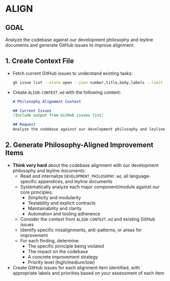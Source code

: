 # ALIGN

## GOAL
Analyze the codebase against our development philosophy and leyline documents and generate GitHub issues to improve alignment.

## 1. Create Context File
- Fetch current GitHub issues to understand existing tasks:
  ```bash
  gh issue list --state open --json number,title,body,labels --limit 100
  ```
- Create `ALIGN-CONTEXT.md` with the following content:
  ```markdown
  # Philosophy Alignment Context

  ## Current Issues
  [Include output from GitHub issues list]

  ## Request
  Analyze the codebase against our development philosophy and leyline documents and generate items to improve alignment.
  ```

## 2. Generate Philosophy-Aligned Improvement Items
- **Think very hard** about the codebase alignment with our development philosophy and leyline documents:
  - Read and internalize `DEVELOPMENT_PHILOSOPHY.md`, all language-specific appendices, and leyline documents
  - Systematically analyze each major component/module against our core principles:
    * Simplicity and modularity
    * Testability and explicit contracts
    * Maintainability and clarity
    * Automation and tooling adherence
  - Consider the context from `ALIGN-CONTEXT.md` and existing GitHub issues
  - Identify specific misalignments, anti-patterns, or areas for improvement
  - For each finding, determine:
    * The specific principle being violated
    * The impact on the codebase
    * A concrete improvement strategy
    * Priority level (high/medium/low)
- Create GitHub issues for each alignment item identified, with appropriate labels and priorities based on your assessment of each item
